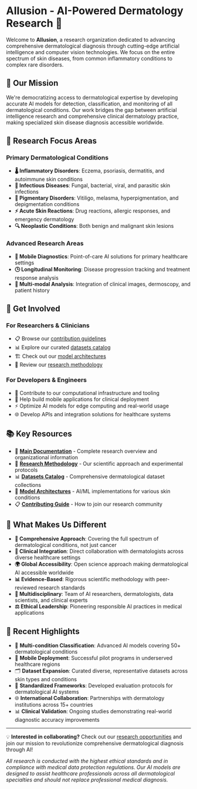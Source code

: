 # AIIusion - AI-Powered Dermatology Research 🔬

Welcome to **AIIusion**, a research organization dedicated to advancing comprehensive dermatological diagnosis through cutting-edge artificial intelligence and computer vision technologies. We focus on the entire spectrum of skin diseases, from common inflammatory conditions to complex rare disorders.

## 🎯 Our Mission

We're democratizing access to dermatological expertise by developing accurate AI models for detection, classification, and monitoring of all dermatological conditions. Our work bridges the gap between artificial intelligence research and comprehensive clinical dermatology practice, making specialized skin disease diagnosis accessible worldwide.

## 🔬 Research Focus Areas

### Primary Dermatological Conditions
- **🌡️ Inflammatory Disorders**: Eczema, psoriasis, dermatitis, and autoimmune skin conditions
- **🦠 Infectious Diseases**: Fungal, bacterial, viral, and parasitic skin infections
- **🎨 Pigmentary Disorders**: Vitiligo, melasma, hyperpigmentation, and depigmentation conditions
- **⚡ Acute Skin Reactions**: Drug reactions, allergic responses, and emergency dermatology
- **🔍 Neoplastic Conditions**: Both benign and malignant skin lesions

### Advanced Research Areas  
- **📱 Mobile Diagnostics**: Point-of-care AI solutions for primary healthcare settings
- **🕒 Longitudinal Monitoring**: Disease progression tracking and treatment response analysis
- **🧬 Multi-modal Analysis**: Integration of clinical images, dermoscopy, and patient history

## 🤝 Get Involved

### For Researchers & Clinicians  
- 📋 Browse our [contribution guidelines](https://github.com/AIIusion/.github/blob/main/CONTRIBUTING.md)
- 📊 Explore our curated [datasets catalog](https://github.com/AIIusion/.github/blob/main/DATASETS.md)
- 🏗️ Check out our [model architectures](https://github.com/AIIusion/.github/blob/main/MODEL_ARCHITECTURES.md)
- 🧪 Review our [research methodology](https://github.com/AIIusion/.github/blob/main/RESEARCH_METHODOLOGY.md)

### For Developers & Engineers
- 🔧 Contribute to our computational infrastructure and tooling
- 📱 Help build mobile applications for clinical deployment
- ⚡ Optimize AI models for edge computing and real-world usage
- 🌐 Develop APIs and integration solutions for healthcare systems

## 📚 Key Resources

- 📖 **[Main Documentation](https://github.com/AIIusion/.github)** - Complete research overview and organizational information
- 🧪 **[Research Methodology](https://github.com/AIIusion/.github/blob/main/RESEARCH_METHODOLOGY.md)** - Our scientific approach and experimental protocols
- 📊 **[Datasets Catalog](https://github.com/AIIusion/.github/blob/main/DATASETS.md)** - Comprehensive dermatological dataset collections
- 🤖 **[Model Architectures](https://github.com/AIIusion/.github/blob/main/MODEL_ARCHITECTURES.md)** - AI/ML implementations for various skin conditions
- 📋 **[Contributing Guide](https://github.com/AIIusion/.github/blob/main/CONTRIBUTING.md)** - How to join our research community

## 🌟 What Makes Us Different

- **🔬 Comprehensive Approach**: Covering the full spectrum of dermatological conditions, not just cancer
- **🏥 Clinical Integration**: Direct collaboration with dermatologists across diverse healthcare settings  
- **🌍 Global Accessibility**: Open science approach making dermatological AI accessible worldwide
- **📊 Evidence-Based**: Rigorous scientific methodology with peer-reviewed research standards
- **🤝 Multidisciplinary**: Team of AI researchers, dermatologists, data scientists, and clinical experts
- **⚖️ Ethical Leadership**: Pioneering responsible AI practices in medical applications

## 🚀 Recent Highlights

- 🎯 **Multi-condition Classification**: Advanced AI models covering 50+ dermatological conditions
- 📱 **Mobile Deployment**: Successful pilot programs in underserved healthcare regions  
- 🗂️ **Dataset Expansion**: Curated diverse, representative datasets across skin types and conditions
- 🔧 **Standardized Frameworks**: Developed evaluation protocols for dermatological AI systems
- 🌐 **International Collaboration**: Partnerships with dermatology institutions across 15+ countries
- 📊 **Clinical Validation**: Ongoing studies demonstrating real-world diagnostic accuracy improvements

---

💡 **Interested in collaborating?** Check out our [research opportunities](https://github.com/AIIusion/.github/blob/main/CONTRIBUTING.md) and join our mission to revolutionize comprehensive dermatological diagnosis through AI!

*All research is conducted with the highest ethical standards and in compliance with medical data protection regulations. Our AI models are designed to assist healthcare professionals across all dermatological specialties and should not replace professional medical diagnosis.*
